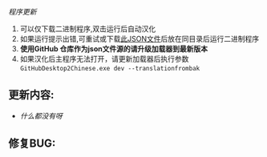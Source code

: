 ﻿
*程序更新*  
1. 可以仅下载二进制程序,双击运行后自动汉化  
2. 如果运行提示出错,可重试或下载[此JSON文件](https://github.com/cngege/GitHubDesktop2Chinese/blob/master/json/localization.json)后放在同目录后运行二进制程序  
3. **使用GitHub 仓库作为json文件源的请升级加载器到最新版本**
4. 如果汉化后主程序无法打开，请更新加载器后执行参数 `GitHubDesktop2Chinese.exe dev --translationfrombak`


## 更新内容:

- _什么都没有呀_

<!--
- 修复之前版本的没有处理 请求Github 301重定向导致 失败的问题
- 默认不启用代理， 可用`-p`参数手动开启
- 考虑到大陆独特的网络环境 可能本地已经使用了GitHub代理，程序关闭SSL证书验证, 后续可能支持通过添加程序参数选项的方式，手动开启证书验证
-->

## 修复BUG:
<!-- - 无修复的BUG -->
<!-- - 无 -->